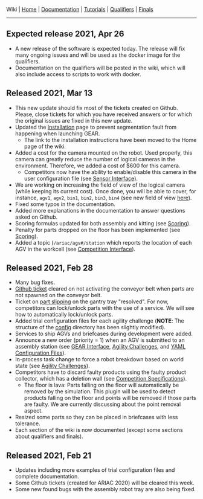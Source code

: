 Wiki | [Home](../../README.md) | [Documentation](../documentation/documentation.md) | [Tutorials](../tutorials/tutorials.md) | [Qualifiers](../qualifiers/qualifier.md) | [Finals](../finals/finals.md)

-------------------------------------------------
## Expected release 2021, Apr 26

- A new release of the software is expected today. The release will fix many ongoing issues and will be used as the docker image for the qualifiers.
- Documentation on the qualifiers will be posted in the wiki, which will also include access to scripts to work with docker.


## Released 2021, Mar 13

- This new update should fix most of the tickets created on Github. Please, close tickets for which you have received answers or for which the original issues are fixed in this new update.
- Updated the [Installation](../tutorials/installation.md#install-ros-and-gazebo) page to prevent segmentation fault from happening when launching GEAR.
  - The link to the installation instructions have been moved to the Home page of the wiki.
- Added a cost for the camera mounted on the robot. Used properly, this camera can greatly reduce the number of logical cameras in the environment. Therefore, we added a cost of $600 for this camera.
  - Competitors now have the ability to enable/disable this camera in the user configuration file (see [Sensor Interface](../tutorials/sensor_interface.md#camera-mounted-on-the-robot)).
- We are working on increasing the field of view of the logical camera (while keeping its current cost). Once done, you will be able to cover, for instance, `agv1`, `agv2`, `bin1`, `bin2`, `bin3`, `bin4` (see new field of view [here](../tutorials/sensor_interface.md#logical-camera)).
- Fixed some typos in the documentation.
- Added more explanations in the documentation to answer questions asked on Github.
- Scoring formulas updated for both assembly and kitting (see [Scoring](../documentation/scoring.md)).
- Penalty for parts dropped on the floor has been implemented (see [Scoring](../documentation/scoring.md#trial-score-ts)).
- Added a topic (`/ariac/agv#/station` which reports the location of each AGV in the workcell (see [Competition Interface](../documentation/competition_interface_documentation.md#process-management)).

<!-- - Added a Python test competitor which does both kitting and assembly (see `ariac2021_example.py` in the `scripts` directory). -->

## Released 2021, Feb 28

- Many bug fixes.
- [Github ticket](https://github.com/usnistgov/ARIAC/issues/37) cleared on not activating the conveyor belt when parts are not spawned on the conveyor belt.
- Ticket on [part slipping](https://github.com/usnistgov/ARIAC/issues/52) on the gantry tray "resolved". For now, competitors can lock/unlock parts with the use of a service. We will see how to automatically lock/unlock parts.
- Added trial configuration files for each agility challenge (**NOTE**: The structure of the [config](../../nist_gear/config) directory has been slightly modified).
- Services to ship AGVs and briefcases during development were added.
- Announce a new order (priority = 1) when an AGV is submitted to an assembly station (see [GEAR Interface](../tutorials/gear_interface.md), [Agility Challenges](../documentation/agility_challenges.md), and [YAML Configuration Files](../documentation/configuration_files.md)).
- In-process task change to force a robot breakdown based on world state (see [Agility Challenges](../documentation/agility_challenges.md)).
- Competitors have to discard faulty products using the faulty product collector, which has a deletion wall (see [Competition Specifications](../documentation/competition_specifications.md)).
  - The floor is lava: Parts falling on the floor will automatically be removed by the simulation. This plugin will be used to detect products falling on the floor and points will be removed if those parts are faulty. We are currently discussing about the point removal aspect.
- Resized some parts so they can be placed in briefcases with less tolerance.
- Each section of the wiki is now documented (except some sections about qualifiers and finals).

## Released 2021, Feb 21

- Updates including more examples of trial configuration files and complete documentation.
- Some Github tickets (created for ARIAC 2020) will be cleared this week.
- Some new found bugs with the assembly robot tray are also being fixed.
  
<!-- 
- Solutions for fixing playback on host machines (issue [#28](https://github.com/usnistgov/ARIAC/issues/28)) are provided [here](https://github.com/usnistgov/ARIAC/blob/master/wiki/tutorials/automated_evaluation.md#playing-back-the-simulation) 

## Released 2020, April 21

- Updated scoring plugin to take into account the score for part color.
- Updated docker script files https://github.com/usnistgov/ariac-docker
- Updated docker images which now take into account part color. Get the new docker images with pull_dockerhub_images.bash


## Released 2020, April 4

- Changed the wiki documentation on scoring (see [here](../documentation/scoring.md)).
  - Baseline cost (**BC**) increased from 1700 to 10000.
  - Collision (**COL**) is 0 if arms collide with each other, with the torso, or if the robot collides with a moving obstacle.
  - New condition for scoring added for using the correct part color.
- We have extended the deadline of the qualifiers round (from Apr 10th to Apr 24th).
- We added a [note](../documentation/automated_evaluation.md) specifying that the option `development-mode` should not be used during the qualifiers and finals, i.e., this [option](https://github.com/usnistgov/ARIAC/blob/bf77a0c61520f5d3a80e004c825a5045c4eeaca6/nist_gear/launch/sample_environment.launch#L23) should be removed).


## Released 2020, March 21 -->

<!-- - Added qual A yaml files (see [here](../qualifiers/qualifier_scenarios.md)).
- Added challenge yaml files (see [here](../documentation/agility_challenges.md)).
  - Major changes to the wiki, which is now  up to date (except for [this page](../tutorials/gear_interface.md)) .
  - Please contact me (zeid.kootbally@nist.gov) if anything is out of place.

## Released 2020, March 20

- Changed `product_` to `part_` in yaml trial config files.

- For instance, the following code:

  ```yaml
  products:
        product_0:
          type: piston_rod_part_blue
          pose:
            xyz: [0.1, -0.1, 0]
            rpy: [0, 0, 0]
  ```

- is replaced with:

```yaml
products:
      part_0:
        type: piston_rod_part_blue
        pose:
          xyz: [0.1, -0.1, 0]
          rpy: [0, 0, 0]
```



## Released 2020, March 13

- Cost of the RGBD camera is set to be the same as the Logical camera ($500). -->
